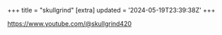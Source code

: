 +++
title = "skullgrind"
[extra]
updated = '2024-05-19T23:39:38Z'
+++

<https://www.youtube.com/@skullgrind420>